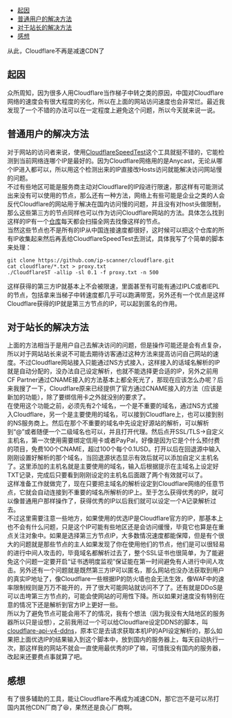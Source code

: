

+   [起因](#起因)
+   [普通用户的解决方法](#普通用户的解决方法)
+   [对于站长的解决方法](#对于站长的解决方法)
+   [感想](#感想)

从此，Cloudflare不再是减速CDN了

## 起因

众所周知，因为很多人用Cloudflare当作梯子中转之类的原因，中国对Cloudflare网络的速度会有很大程度的劣化，所以在上面的网站访问速度也会非常烂。最近我发现了一个不错的办法可以在一定程度上避免这个问题，所以今天就来说一说。

## 普通用户的解决方法

对于网站的访问者来说，使用[CloudflareSpeedTest](https://github.com/XIU2/CloudflareSpeedTest)这个工具就挺不错的，它能检测到当前网络连哪个IP是最好的。因为Cloudflare网络用的是Anycast，无论从哪个IP进入都可以，所以用这个检测出来的IP直接改Hosts访问就能解决访问网站慢的问题。  
不过有些地区可能是服务商主动对Cloudflare的IP段进行限速，那这样有可能测试出来没有可以使用的节点，那么还有一种方法，网络上有些可能是企业之类的人会反代Cloudflare的网站用于解决在国内访问慢的问题，并且没有对host头做限制，那么这些第三方的节点同样也可以作为访问Cloudflare网站的方法。具体怎么找到这样的IP有一个[仓库](https://github.com/ip-scanner/cloudflare)每天都会扫描全网去找像这样的节点。  
当然这些节点也不是所有的IP从中国连接速度都很好，这时候可以把这个仓库的所有IP收集起来然后再丢给CloudflareSpeedTest去测试，具体我写了个简单的脚本来处理：

```
git clone https://github.com/ip-scanner/cloudflare.git
cat cloudflare/*.txt > proxy.txt
./CloudflareST -allip -sl 0.1 -f proxy.txt -n 500

```

这样获得的第三方IP就基本上不会被限速，里面甚至有可能有通过IPLC或者IEPL的节点，包括拿来当梯子中转速度都几乎可以跑满带宽，另外还有一个优点是这样Cloudflare获得的IP就是第三方节点的IP，可以起到匿名的作用。

## 对于站长的解决方法

上面的方法相当于是用户自己去解决访问的问题，但是操作可能还是会有点复杂，所以对于网站站长来说不可能去期待访客通过这种方法来提高访问自己网站的速度。不过Cloudflare网站接入只能通过NS方式接入，这样接入的话域名解析的IP就是自动分配的，没办法自己设定解析，也就不能选择更合适的IP，另外之前用CF Partner通过CNAME接入的方法基本上都全死光了，那现在应该怎么办呢？后来我搜了一下，Cloudflare原来已经提供了官方通过CNAME接入的方法（应该是新加的功能），除了要绑信用卡之外就没别的要求了。  
在使用这个功能之前，必须先有2个域名，一个是不重要的域名，通过NS方式接入Cloudflare，另一个是主要使用的域名，可以接到Cloudflare上，也可以接到别的NS服务商上。然后在那个不重要的域名中先设定好源站的解析，可以解析到“@”或者随便一个二级域名也可以，并且打开代理。然后点开SSL/TLS->自定义主机名，第一次使用需要绑定信用卡或者PayPal，好像是因为它是个什么预付费的项目，免费100个CNAME，超过100个每个0.1USD。打开以后在回退源中输入刚刚设置好解析的那个域名，当回退源状态显示有效后就可以添加自定义主机名了。这里添加的主机名就是主要使用的域名，输入后根据提示在主域名上设定好TXT记录，完成后只要看到刚刚设定的主机名后面跟了两个有效就可以了。  
这样准备工作就做完了，现在只要把主域名的解析设定到Cloudflare网络的任意节点，它就会自动连接到不重要的域名所解析的IP上。至于怎么获得优秀的IP，就可以像普通用户那样操作了，获得优秀的IP以后我们就可以设定一个A记录解析过去。  
不过这里需要注意一些地方，如果使用的优选IP是Cloudflare官方的IP，那基本上也不会有什么问题，只是这个IP可能有些地区还是会访问缓慢，毕竟它也算是在重点关注对象中。如果是选择第三方节点IP，大多数情况速度都能保障，但是有个很大的问题就是那些节点的主人如果发现了你在使用他们的节点，他们是可以很轻易的进行中间人攻击的，毕竟域名都解析过去了，整个SSL证书也很简单，为了能避免这个问题一定要开启“证书透明度监视”保证能在第一时间避免有人进行中间人攻击。另外还有一个问题就是既然第三方IP可以匿名，那么网站也没办法获取到用户的真实IP地址了，像Cloudflare一些根据IP的防火墙也会无法生效，像WAF中的速率限制规则是万万不能开的，开了很大可能网站就访问不了了。还有就是DDoS是可以击垮第三方节点的，可能会使网站的可用性下降。所以如果对速度没有特别在意的情况下还是解析到官方IP上更好一些。  
所以为了避免节点可能会用不了的情况，我有个想法（因为我没有大陆地区的服务器所以只是设想），之前我用过一个可以给Cloudflare设定DDNS的脚本，叫[cloudflare-api-v4-ddns](https://github.com/aipeach/cloudflare-api-v4-ddns)，原本它是去请求获取本机IP的API设定解析的，那么如果把上面优选IP的结果输入到这个脚本中，放到国内的服务器上，每天自动执行一次，那这样我的网站不就会一直使用最优秀的IP了嘛，可惜我没有国内的服务器，改起来还要费点事就算了吧。

## 感想

有了很多辅助的工具，能让Cloudflare不再成为减速CDN，那它岂不是可以吊打国内其他CDN厂商了😆，果然还是良心厂商啊。